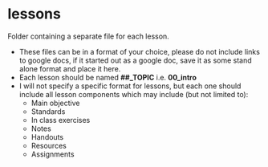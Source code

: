# lessons 
  Folder containing a separate file for each lesson.
  - These files can be in a format of your choice, please do not include links to google docs, if it started out as a google doc, save it as some stand alone format and place it here.
  - Each lesson should be named __##\_TOPIC__ i.e. __00\_intro__
  - I will not specify a specific format for lessons, but each one should include all lesson components which may include (but not limited to):
    - Main objective
    - Standards
    - In class exercises
    - Notes
    - Handouts
    - Resources
    - Assignments